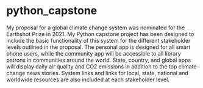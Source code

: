 # python_capstone
My proposal for a global climate change system was nominated for the Earthshot Prize in 2021. My Python capstone project has been designed to include the basic functionality of this system for the different stakeholder levels outlined in the proposal. The personal app is designed for all smart phone users, while the community app will be accessible to all library patrons in communities around the world. State, country, and global apps will display daily air quality and CO2 emissions in addition to the top climate change news stories. System links and links for local, state, national and worldwide resources are also included at each stakeholder level.
